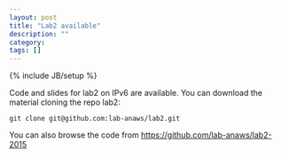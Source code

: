 ```yaml
---
layout: post
title: "Lab2 available"
description: ""
category: 
tags: []
---
```

{% include JB/setup %}

Code and slides for lab2 on IPv6 are available.
You can download the material cloning the repo lab2:
```
git clone git@github.com:lab-anaws/lab2.git
```

You can also browse the code from  <https://github.com/lab-anaws/lab2-2015>
